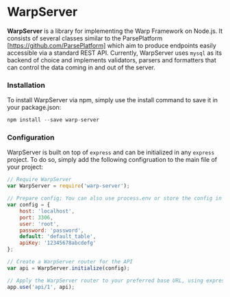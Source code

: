 WarpServer
==========

__WarpServer__ is a library for implementing the Warp Framework on Node.js. It consists of several classes similar to the ParsePlatform [https://github.com/ParsePlatform] which aim to produce endpoints easily accessible via a standard REST API. Currently, WarpServer uses `mysql` as its backend of choice and implements validators, parsers and formatters that can control the data coming in and out of the server.

### Installation

To install WarpServer via npm, simply use the install command to save it in your package.json:

```javascript
npm install --save warp-server
```

### Configuration

WarpServer is built on top of `express` and can be initialized in any `express` project. To do so, simply add the following configruation to the main file of your project:

```javascript
// Require WarpServer
var WarpServer = require('warp-server');

// Prepare config; You can also use process.env or store the config in a json file
var config = {
    host: 'localhost',
    port: 3306,
    user: 'root',
    password: 'password',
    default: 'default_table',
    apiKey: '12345678abcdefg'
};

// Create a WarpServer router for the API
var api = WarpServer.initialize(config);

// Apply the WarpServer router to your preferred base URL, using express' app.use() method
app.use('api/1', api);
```